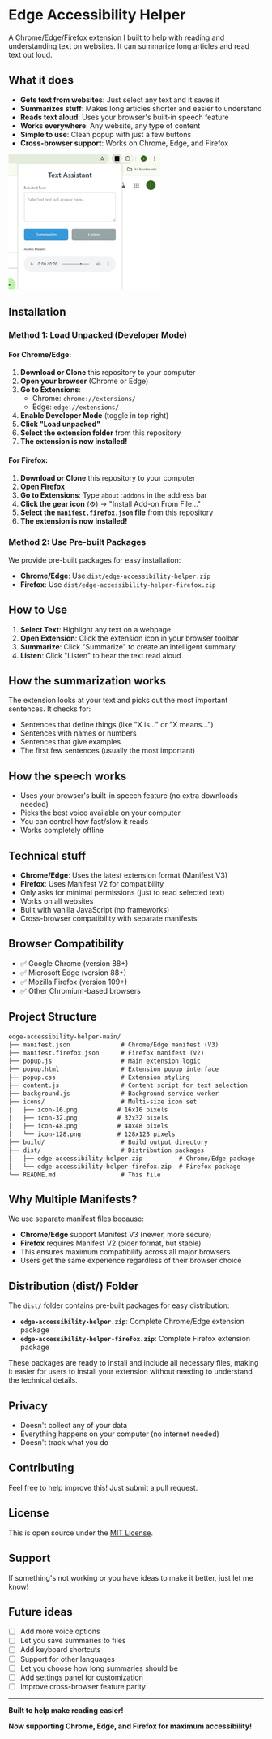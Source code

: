 # Edge Accessibility Helper

A Chrome/Edge/Firefox extension I built to help with reading and understanding text on websites. It can summarize long articles and read text out loud.

## What it does

- **Gets text from websites**: Just select any text and it saves it
- **Summarizes stuff**: Makes long articles shorter and easier to understand
- **Reads text aloud**: Uses your browser's built-in speech feature
- **Works everywhere**: Any website, any type of content
- **Simple to use**: Clean popup with just a few buttons
- **Cross-browser support**: Works on Chrome, Edge, and Firefox

![Extension Popup](TextAssistantScreenshot.jpg)

## Installation

### Method 1: Load Unpacked (Developer Mode)

#### For Chrome/Edge:
1. **Download or Clone** this repository to your computer
2. **Open your browser** (Chrome or Edge)
3. **Go to Extensions**:
   - Chrome: `chrome://extensions/`
   - Edge: `edge://extensions/`
4. **Enable Developer Mode** (toggle in top right)
5. **Click "Load unpacked"**
6. **Select the extension folder** from this repository
7. **The extension is now installed!**

#### For Firefox:
1. **Download or Clone** this repository to your computer
2. **Open Firefox**
3. **Go to Extensions**: Type `about:addons` in the address bar
4. **Click the gear icon** (⚙️) → "Install Add-on From File..."
5. **Select the `manifest.firefox.json` file** from this repository
6. **The extension is now installed!**

### Method 2: Use Pre-built Packages

We provide pre-built packages for easy installation:

- **Chrome/Edge**: Use `dist/edge-accessibility-helper.zip`
- **Firefox**: Use `dist/edge-accessibility-helper-firefox.zip`

## How to Use

1. **Select Text**: Highlight any text on a webpage
2. **Open Extension**: Click the extension icon in your browser toolbar
3. **Summarize**: Click "Summarize" to create an intelligent summary
4. **Listen**: Click "Listen" to hear the text read aloud

## How the summarization works

The extension looks at your text and picks out the most important sentences. It checks for:
- Sentences that define things (like "X is..." or "X means...")
- Sentences with names or numbers
- Sentences that give examples
- The first few sentences (usually the most important)

## How the speech works

- Uses your browser's built-in speech feature (no extra downloads needed)
- Picks the best voice available on your computer
- You can control how fast/slow it reads
- Works completely offline

## Technical stuff

- **Chrome/Edge**: Uses the latest extension format (Manifest V3)
- **Firefox**: Uses Manifest V2 for compatibility
- Only asks for minimal permissions (just to read selected text)
- Works on all websites
- Built with vanilla JavaScript (no frameworks)
- Cross-browser compatibility with separate manifests

## Browser Compatibility

- ✅ Google Chrome (version 88+)
- ✅ Microsoft Edge (version 88+)
- ✅ Mozilla Firefox (version 109+)
- ✅ Other Chromium-based browsers

## Project Structure

```
edge-accessibility-helper-main/
├── manifest.json              # Chrome/Edge manifest (V3)
├── manifest.firefox.json      # Firefox manifest (V2)
├── popup.js                   # Main extension logic
├── popup.html                 # Extension popup interface
├── popup.css                  # Extension styling
├── content.js                 # Content script for text selection
├── background.js              # Background service worker
├── icons/                     # Multi-size icon set
│   ├── icon-16.png           # 16x16 pixels
│   ├── icon-32.png           # 32x32 pixels
│   ├── icon-48.png           # 48x48 pixels
│   └── icon-128.png          # 128x128 pixels
├── build/                     # Build output directory
├── dist/                      # Distribution packages
│   ├── edge-accessibility-helper.zip          # Chrome/Edge package
│   └── edge-accessibility-helper-firefox.zip  # Firefox package
└── README.md                  # This file
```

## Why Multiple Manifests?

We use separate manifest files because:
- **Chrome/Edge** support Manifest V3 (newer, more secure)
- **Firefox** requires Manifest V2 (older format, but stable)
- This ensures maximum compatibility across all major browsers
- Users get the same experience regardless of their browser choice

## Distribution (dist/) Folder

The `dist/` folder contains pre-built packages for easy distribution:
- **`edge-accessibility-helper.zip`**: Complete Chrome/Edge extension package
- **`edge-accessibility-helper-firefox.zip`**: Complete Firefox extension package

These packages are ready to install and include all necessary files, making it easier for users to install your extension without needing to understand the technical details.

## Privacy

- Doesn't collect any of your data
- Everything happens on your computer (no internet needed)
- Doesn't track what you do

## Contributing

Feel free to help improve this! Just submit a pull request.

## License

This is open source under the [MIT License](LICENSE).

## Support

If something's not working or you have ideas to make it better, just let me know!

## Future ideas

- [ ] Add more voice options
- [ ] Let you save summaries to files
- [ ] Add keyboard shortcuts
- [ ] Support for other languages
- [ ] Let you choose how long summaries should be
- [ ] Add settings panel for customization
- [ ] Improve cross-browser feature parity

---

**Built to help make reading easier!**

**Now supporting Chrome, Edge, and Firefox for maximum accessibility!**